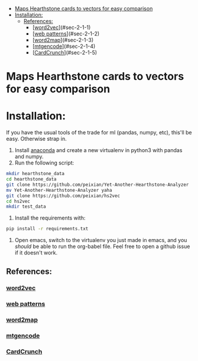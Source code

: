 - [Maps Hearthstone cards to vectors for easy comparison](#sec-1)
- [Installation:](#sec-2)
  - [References:](#sec-2-1)
    - [[word2vec](https://radimrehurek.com/gensim/models/word2vec.html)](#sec-2-1-1)
    - [[web patterns](http://www.clips.ua.ac.be/pages/pattern-web)](#sec-2-1-2)
    - [[word2map](https://github.com/overlap-ai/words2map)](#sec-2-1-3)
    - [[mtgencode](https://github.com/billzorn/mtgencode)](#sec-2-1-4)
    - [[CardCrunch](https://github.com/PAK90/cardcrunch)](#sec-2-1-5)

# Maps Hearthstone cards to vectors for easy comparison<a id="orgheadline1"></a>

# Installation:<a id="orgheadline8"></a>

If you have the usual tools of the trade for ml (pandas, numpy, etc), this'll be easy. Otherwise strap in.

1.  Install [anaconda](https://www.continuum.io/downloads) and create a new virtualenv in python3 with pandas and numpy.
2.  Run the following script:

```sh
mkdir hearthstone_data
cd hearthstone_data
git clone https://github.com/peixian/Yet-Another-Hearthstone-Analyzer
mv Yet-Another-Hearthstone-Analyzer yaha
git clone https://github.com/peixian/hs2vec
cd hs2vec
mkdir test_data
```

1.  Install the requirements with:

```sh
pip install -r requirements.txt
```

1.  Open emacs, switch to the virtualenv you just made in emacs, and you *should* be able to run the org-babel file. Feel free to open a github issue if it doesn't work.

## References:<a id="orgheadline7"></a>

### [word2vec](https://radimrehurek.com/gensim/models/word2vec.html)<a id="orgheadline2"></a>

### [web patterns](http://www.clips.ua.ac.be/pages/pattern-web)<a id="orgheadline3"></a>

### [word2map](https://github.com/overlap-ai/words2map)<a id="orgheadline4"></a>

### [mtgencode](https://github.com/billzorn/mtgencode)<a id="orgheadline5"></a>

### [CardCrunch](https://github.com/PAK90/cardcrunch)<a id="orgheadline6"></a>
